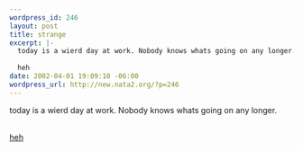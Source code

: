 ```yaml
--- 
wordpress_id: 246
layout: post
title: strange
excerpt: |-
  today is a wierd day at work. Nobody knows whats going on any longer. 
  
  heh
date: 2002-04-01 19:09:10 -06:00
wordpress_url: http://new.nata2.org/?p=246
---
```

today is a wierd day at work. Nobody knows whats going on any longer. <br/><br/>

<a href="http://mediaservice.photoisland.com/auction/Mar/20023294850136099256585.jpg">heh</a>

